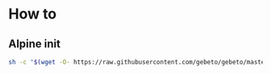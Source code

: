 # How to


## Alpine init
```sh
sh -c "$(wget -O- https://raw.githubusercontent.com/gebeto/gebeto/master/configs/alpine-init.sh)"
```

